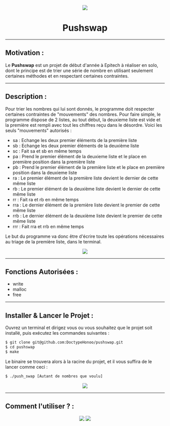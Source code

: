 <p align="center">
  <img src="https://user-images.githubusercontent.com/91092610/174804091-5cfff4f6-f080-4330-97d9-315f4103c6c9.png"/>
</p>
<h1 align="center">
   Pushswap
</h1>

---

## Motivation : 

Le **Pushswap** est un projet de début d'année à Epitech à réaliser en solo, dont le principe est de trier une série de nombre en utilisant seulement certaines méthodes et en respectant certaines contraintes.

---

## Description :

Pour trier les nombres qui lui sont donnés, le programme doit respecter certaines contraintes de "mouvements" des nombres. Pour faire simple, le programme dispose de 2 listes, au tout début, la deuxieme liste est vide et la première est rempli avec tout les chiffres reçu dans le désordre. Voici les seuls "mouvements" autorisés : 
- sa : Echange les deux premier éléments de la première liste
- sb : Echange les deux premier éléments de la deuxième liste
- sc : Fait sa et sb en même temps
- pa : Prend le premier élément de la deuxieme liste et le place en première position dans la première liste
- pb : Prend le premier élément de la première liste et le place en première position dans la deuxieme liste
- ra : Le premier élément de la première liste devient le dernier de cette même liste
- rb : Le premier élément de la deuxième liste devient le dernier de cette même liste
- rr : Fait ra et rb en même temps
- rra : Le dernier élément de la première liste devient le premier de cette même liste
- rrb : Le dernier élément de la deuxième liste devient le premier de cette même liste
- rrr : Fait rra et rrb en même temps

Le but du programme va donc être d'écrire toute les opérations nécessaires au triage de la première liste, dans le terminal.
<p align="center">
  <img src="https://user-images.githubusercontent.com/91092610/174807646-24e47b49-2b1e-441c-a5c3-a3fdcdaec19d.png">
</p>

---

## Fonctions Autorisées : 

- write
- malloc
- free

---

## Installer & Lancer le Projet :

Ouvrez un terminal et dirigez vous ou vous souhaitez que le projet soit installé, puis exécutez les commandes suivantes : 
```bash
$ git clone git@github.com:DoctypeHonoo/pushswap.git
$ cd pushswap
$ make
```
Le binaire se trouvera alors à la racine du projet, et il vous suffira de le lancer comme ceci : 
```bash
$ ./push_swap [Autant de nombres que voulu]
```
<p align="center">
  <img src="https://user-images.githubusercontent.com/91092610/174805173-b0107a64-c9ff-4fe6-8bbe-265cd5956a7a.png">
</p>

---

## Comment l'utiliser ? : 



<p align="center">
  <img src="https://user-images.githubusercontent.com/91092610/174799176-a45a4b49-f91e-4a41-8a89-fac3bc0fa187.png">
  <img src="https://user-images.githubusercontent.com/91092610/174799379-ab9a3744-7a6e-4550-9d3d-5057d72e9c81.png">
</p>
